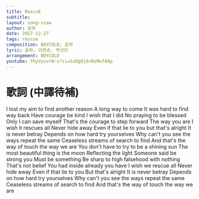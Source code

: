 ```yaml
---
title: RescuE
subtitle:
layout: song-view
author: 윤하
date: 2017-12-27
tags: rescue
composition: BOYCOLD, 윤하
lyric: 윤하, 이현송, 박선빈
arrangement: BOYCOLD
youtube: ThyVyzvrW-s?si=SzDgOj6rNzMufA9p
---
```


# 歌詞 (中譯待補)

I lost my aim to find another reason
A long way to come
It was hard to find way back
Have courage be kind
I wish that I did
No praying to be blessed
Only I can save myself
That's the courage to step forward
The way you are
I wish it rescues all
Never hide away
Even if that lie to you but that's alright
It is never betray
Depends on how hard try yourselves
Why can't you see the ways repeat the same
Ceaseless streams of search to find
And that's the way of touch the way we are
You don't have to try to be a shining sun
The most beautiful thing is the moon
Reflecting the light
Someone said be strong you
Must be something
Be sharp to high falsehood with nothing
That's not belief
You had inside already you have
I wish we rescue all
Never hide away
Even if that lie to you
But that's alright
It is never betray
Depends on how hard try yourselves
Why can't you see the ways repeat the same
Ceaseless streams of search to find
And that's the way of touch the way we are
